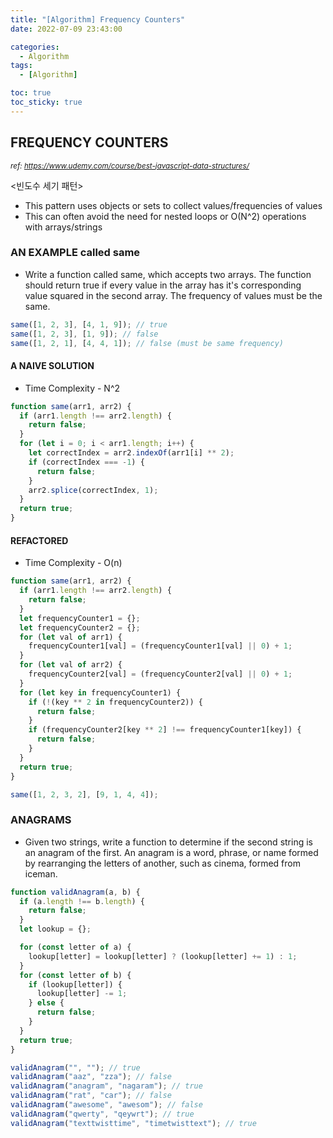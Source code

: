 ```yaml
---
title: "[Algorithm] Frequency Counters"
date: 2022-07-09 23:43:00

categories:
  - Algorithm
tags:
  - [Algorithm]

toc: true
toc_sticky: true
---
```


## FREQUENCY COUNTERS

<small><cite>ref: https://www.udemy.com/course/best-javascript-data-structures/</cite></small>

<빈도수 세기 패턴>

- This pattern uses objects or sets to collect values/frequencies of values
- This can often avoid the need for nested loops or O(N^2) operations with arrays/strings

### AN EXAMPLE called same

- Write a function called same, which accepts two arrays. The function should return true if every value in the array has it's corresponding value squared in the second array. The frequency of values must be the same.

```js
same([1, 2, 3], [4, 1, 9]); // true
same([1, 2, 3], [1, 9]); // false
same([1, 2, 1], [4, 4, 1]); // false (must be same frequency)
```

#### A NAIVE SOLUTION

- Time Complexity - N^2

```js
function same(arr1, arr2) {
  if (arr1.length !== arr2.length) {
    return false;
  }
  for (let i = 0; i < arr1.length; i++) {
    let correctIndex = arr2.indexOf(arr1[i] ** 2);
    if (correctIndex === -1) {
      return false;
    }
    arr2.splice(correctIndex, 1);
  }
  return true;
}
```

#### REFACTORED

- Time Complexity - O(n)

```js
function same(arr1, arr2) {
  if (arr1.length !== arr2.length) {
    return false;
  }
  let frequencyCounter1 = {};
  let frequencyCounter2 = {};
  for (let val of arr1) {
    frequencyCounter1[val] = (frequencyCounter1[val] || 0) + 1;
  }
  for (let val of arr2) {
    frequencyCounter2[val] = (frequencyCounter2[val] || 0) + 1;
  }
  for (let key in frequencyCounter1) {
    if (!(key ** 2 in frequencyCounter2)) {
      return false;
    }
    if (frequencyCounter2[key ** 2] !== frequencyCounter1[key]) {
      return false;
    }
  }
  return true;
}

same([1, 2, 3, 2], [9, 1, 4, 4]);
```

### ANAGRAMS

- Given two strings, write a function to determine if the second string is an anagram of the first. An anagram is a word, phrase, or name formed by rearranging the letters of another, such as cinema, formed from iceman.

```js
function validAnagram(a, b) {
  if (a.length !== b.length) {
    return false;
  }
  let lookup = {};

  for (const letter of a) {
    lookup[letter] = lookup[letter] ? (lookup[letter] += 1) : 1;
  }
  for (const letter of b) {
    if (lookup[letter]) {
      lookup[letter] -= 1;
    } else {
      return false;
    }
  }
  return true;
}

validAnagram("", ""); // true
validAnagram("aaz", "zza"); // false
validAnagram("anagram", "nagaram"); // true
validAnagram("rat", "car"); // false
validAnagram("awesome", "awesom"); // false
validAnagram("qwerty", "qeywrt"); // true
validAnagram("texttwisttime", "timetwisttext"); // true
```
